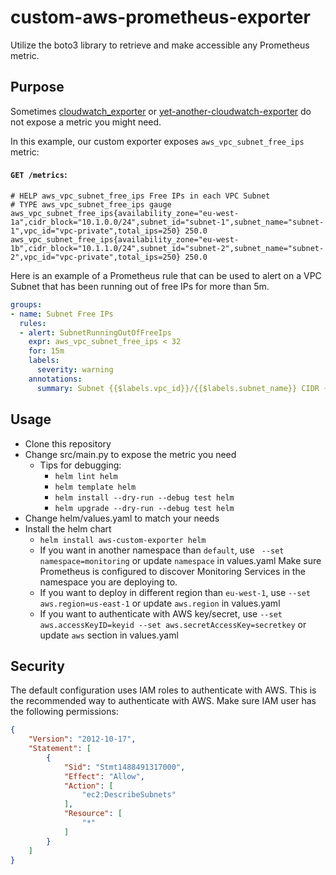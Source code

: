 # custom-aws-prometheus-exporter
Utilize the boto3 library to retrieve and make accessible any Prometheus metric.

## Purpose
Sometimes [cloudwatch_exporter](https://github.com/prometheus/cloudwatch_exporter) or [yet-another-cloudwatch-exporter](https://github.com/nerdswords/yet-another-cloudwatch-exporter) do not expose a metric you might need. 

In this example, our custom exporter exposes `aws_vpc_subnet_free_ips` metric:

#### `GET /metrics`:
```
# HELP aws_vpc_subnet_free_ips Free IPs in each VPC Subnet
# TYPE aws_vpc_subnet_free_ips gauge
aws_vpc_subnet_free_ips{availability_zone="eu-west-1a",cidr_block="10.1.0.0/24",subnet_id="subnet-1",subnet_name="subnet-1",vpc_id="vpc-private",total_ips=250} 250.0
aws_vpc_subnet_free_ips{availability_zone="eu-west-1b",cidr_block="10.1.1.0/24",subnet_id="subnet-2",subnet_name="subnet-2",vpc_id="vpc-private",total_ips=250} 250.0
```

Here is an example of a Prometheus rule that can be used to alert on a VPC Subnet that has been running out of free IPs for more than 5m.
```yaml
groups:
- name: Subnet Free IPs
  rules:
  - alert: SubnetRunningOutOfFreeIps
    expr: aws_vpc_subnet_free_ips < 32
    for: 15m
    labels:
      severity: warning
    annotations:
      summary: Subnet {{$labels.vpc_id}}/{{$labels.subnet_name}} CIDR {{$labels.cidr_block}} in AZ {{$labels.availability_zone}} is running out free IPs. Only {{$value}} left to use, which is less than 32.
```

## Usage

- Clone this repository
- Change src/main.py to expose the metric you need
  - Tips for debugging:
    - `helm lint helm`
    - `helm template helm`
    - `helm install --dry-run --debug test helm`
    - `helm upgrade --dry-run --debug test helm`
- Change helm/values.yaml to match your needs
- Install the helm chart
  - `helm install aws-custom-exporter helm`
  - If you want in another namespace than `default`, use ` --set namespace=monitoring` or update `namespace` in values.yaml
  Make sure Prometheus is configured to discover Monitoring Services in the namespace you are deploying to.
  - If you want to deploy in different region than `eu-west-1`, use `--set aws.region=us-east-1` or update `aws.region` in values.yaml
  - If you want to authenticate with AWS key/secret, use `--set aws.accessKeyID=keyid --set aws.secretAccessKey=secretkey` or update `aws` section in values.yaml

## Security

The default configuration uses IAM roles to authenticate with AWS. This is the recommended way to authenticate with AWS.
Make sure IAM user has the following permissions:
```json
{
    "Version": "2012-10-17",
    "Statement": [
        {
            "Sid": "Stmt1488491317000",
            "Effect": "Allow",
            "Action": [
                "ec2:DescribeSubnets"
            ],
            "Resource": [
                "*"
            ]
        }
    ]
}
```